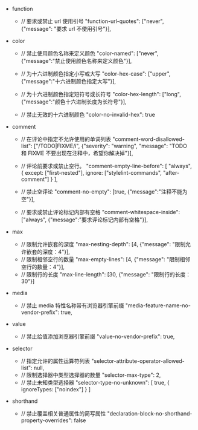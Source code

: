 - function
    - // 要求或禁止 url 使用引号
    "function-url-quotes": ["never", {"message": "要求 url 不使用引号"}],

- color
    - // 禁止使用颜色名称来定义颜色
    "color-named": ["never", {"message":"禁止使用颜色名称来定义颜色"}],

    - // 为十六进制颜色指定小写或大写
    "color-hex-case": ["upper", {"message":"十六进制颜色指定大写"}],

    - // 为十六进制颜色指定短符号或长符号
    "color-hex-length": ["long", {"message":"颜色十六进制长度为长符号"}],

    - // 禁止无效的十六进制颜色
    "color-no-invalid-hex": true

- comment
    - // 在评论中指定不允许使用的单词列表
    "comment-word-disallowed-list": ["/TODO|FIXME/i", {"severity": "warning", "message": "TODO 和 FIXME 不要出现在注释中，希望你解决掉"}],

    - // 评论前要求或禁止空行。
    "comment-empty-line-before": [
    "always",
    {
    except: ["first-nested"],
    ignore: ["stylelint-commands", "after-comment"]
    }
    ],

    - // 禁止空评论
    "comment-no-empty": [true, {"message":"注释不能为空"}],

    - // 要求或禁止评论标记内部有空格
    "comment-whitespace-inside": ["always", {"message":"要求评论标记内部有空格"}],

- max
    - // 限制允许嵌套的深度
    "max-nesting-depth": [4, {"message": "限制允许嵌套的深度：4"}],
    - // 限制相邻空行的数量
    "max-empty-lines": [4, {"message": "限制相邻空行的数量：4"}],
    - // 限制行的长度
    "max-line-length": [30, {"message": "限制行的长度：30"}]

- media
    - // 禁止 media 特性名称带有浏览器引擎前缀
    "media-feature-name-no-vendor-prefix": true,

- value
    - // 禁止给值添加浏览器引擎前缀
    "value-no-vendor-prefix": true,

- selector
    - // 指定允许的属性运算符列表
    "selector-attribute-operator-allowed-list": null,
    - // 限制选择器中类型选择器的数量
    "selector-max-type": 2,
    - // 禁止未知类型选择器
    "selector-type-no-unknown": [
    true,
    {
      ignoreTypes: ["noindex"]
    }
  ]

- shorthand
    - // 禁止覆盖相关普通属性的简写属性
    "declaration-block-no-shorthand-property-overrides": false